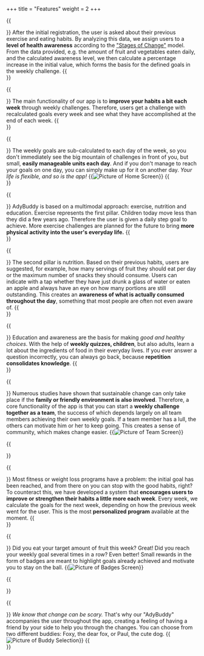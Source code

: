 +++
title = "Features"
weight = 2
+++


{{<section title="Initial Analysis" >}}
After the initial registration, the user is asked about their previous exercise and eating habits. By analyzing this data, we assign users to a **level of health awareness** according to the ["Stages of Change"](https://medicine.llu.edu/academics/resources/stages-change-model) model. From the data provided, e.g. the amount of fruit and vegetables eaten daily, and the calculated awareness level, we then calculate a percentage increase in the initial value, which forms the basis for the defined goals in the weekly challenge.
{{</section>}}


{{<section title="Start A Weekly Challenge" >}}
The main functionality of our app is to **improve your habits a bit each week** through weekly challenges. Therefore, users get a challenge with recalculated goals every week and see what they have accomplished at the end of each week.
{{</section>}}

{{<section title="Keep Track Of Your Goals" >}}
The weekly goals are sub-calculated to each day of the week, so you don't immediately see the big mountain of challenges in front of you, but small, **easily manageable units each day**. And if you don't manage to reach your goals on one day, you can simply make up for it on another day. *Your life is flexible, and so is the app!*
{{<image src="home.png" alt="Picture of Home Screen" caption="Daily Goals">}}
{{</section>}}

{{<section title="Move More" >}}
AdyBuddy is based on a multimodal approach: exercise, nutrition and education. Exercise represents the first pillar. Children today move less than they did a few years ago. Therefore the user is given a daily step goal to achieve. More exercise challenges are planned for the future to bring **more physical activity into the user's everyday life.**
{{</section>}}

{{<section title="Eat Better" >}}
The second pillar is nutrition. Based on their previous habits, users are suggested, for example, how many servings of fruit they should eat per day or the maximum number of snacks they should consume. Users can indicate with a tap whether they have just drunk a glass of water or eaten an apple and always have an eye on how many portions are still outstanding. This creates an **awareness of what is actually consumed throughout the day**, something that most people are often not even aware of.
{{</section>}}

{{<section title="Educate Yourself" >}}
Education and awareness are the basis for making *good and healthy choices*. With the help of **weekly quizzes, children**, but also adults, learn a lot about the ingredients of food in their everyday lives. If you ever answer a question incorrectly, you can always go back, because **repetition consolidates knowledge**.
{{</section>}}

{{<section title="Work As A Team" >}}
Numerous studies have shown that sustainable change can only take place if the **family or friendly environment is also involved**. Therefore, a core functionality of the app is that you can start a **weekly challenge together as a team**, the success of which depends largely on all team members achieving their own weekly goals. If a team member has a lull, the others can motivate him or her to keep going. This creates a sense of community, which makes change easier.
{{<image src="team.png" alt="Picture of Team Screen" caption="Team Overview">}}

{{</section>}}

{{<section title="Improve Every Week" >}}
Most fitness or weight loss programs have a problem: the initial goal has been reached, and from there on you can stop with the good habits, right? To counteract this, we have developed a system that **encourages users to improve or strengthen their habits a little more each week**. Every week, we calculate the goals for the next week, depending on how the previous week went for the user. This is the most **personalized program** available at the moment.
{{</section>}}

{{<section title="Get Rewarded" >}}
Did you eat your target amount of fruit this week? Great! Did you reach your weekly goal several times in a row? Even better! Small rewards in the form of badges are meant to highlight goals already achieved and motivate you to stay on the ball.
{{<image src="badges.png" alt="Picture of Badges Screen" caption="Collected Badges">}}

{{</section>}}


{{<section title="Choose Your Buddy" >}}
*We know that change can be scary.* That's why our "AdyBuddy" accompanies the user throughout the app, creating a feeling of having a friend by your side to help you through the changes. You can choose from two different buddies: Foxy, the dear fox, or Paul, the cute dog.
{{<image src="buddy.png" alt="Picture of Buddy Selection" caption="Choose Your Buddy">}}
{{</section>}}
